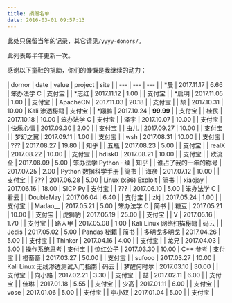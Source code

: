 ```yaml
---
title: 捐赠名单
date: 2016-03-01 09:57:13
---
```


此处只保留当年的记录，其它请见`/yyyy-donors/`。

此列表每半年更新一次。

感谢以下童鞋的捐助，你们的慷慨是我继续的动力：

| dornor | date | value | project | site |
| --- | --- | --- |
| \*晨 | 2017.11.17 | 6.66 | 笨办法学 C | 支付宝 |
| \*志红 | 2017.11.12 | 1.00 | | 支付宝 |
| \*启明 | 2017.11.05 | 1.00 | | 支付宝 |
| ApacheCN | 2017.11.03 | 20.18 | | 支付宝 |
| 颉 | 2017.10.31 | 10.00 | Kali 渗透秘籍 | 支付宝 |
| \*翔鹏 | 2017.10.24 | **99.99** | | 支付宝 |
| 桂民 | 2017.10.18 | 10.00 | 笨办法学 C | 支付宝 |
| 泽宇 | 2017.10.07 | 10.00 | | 支付宝 |
| 快乐心情 | 2017.09.30 | 2.00 | | 支付宝 |
| 虫儿 | 2017.09.27 | 10.00 | | 支付宝 |
| 梦幻之翼 | 2017.09.11 | 1.00 | | 支付宝 |
| wsh | 2017.08.31 | 10.00 | | 支付宝 |
| ??? | 2017.08.27 | 19.80 | | 知乎 |
| 五瓶 | 2017.08.23 | 5.00 | | 支付宝 |
| realX | 2017.08.22 | 10.00 | | 支付宝 |
| hdisk0 | 2017.08.21 | 10.00 | | 支付宝 |
| 欧流全 | 2017.08.09 | 5.00 | 笨办法学 Python · 续 | 知乎 |
| 谁占了我的一年的称号 | 2017.07.25 | 2.00 | Python 数据科学手册 | 简书 |
| 海彦 | 2017.07.12 | 10.00 | | 支付宝 |
| ??? | 2017.06.28 | 5.00 | Linux (x86) Exploit | 简书 |
| xiaojay | 2017.06.16 | 18.00 | SICP Py | 支付宝 |
| ??? | 2017.06.10 | 5.00 | 笨办法学 C | 看云 |
| DoubleMay | 2017.06.04 | 6.40 | | 支付宝 |
| zkj | 2017.05.24 | 1.00 | | 支付宝 |
| Madao\_\_ | 2017.05.21 | 5.00 | 笨办法学 C | 简书 |
| 糖豆 | 2017.05.21 | 10.00 | | 支付宝 |
| 虎狮豹 | 2017.05.19 | 25.00 | | 支付宝 |
| V | 2017.05.16 | 1.70 | | 支付宝 |
| 路人甲 | 2017.05.08 | 1.00 | Kali Linux 网络扫描秘籍 | 码云 |
| Jedis | 2017.05.02 | 5.00 | Pandas 秘籍 | 简书 |
| 多明戈多明戈 | 2017.04.26 | 5.00 | | 支付宝 |
| Thinker | 2017.04.16 | 4.00 |  | 支付宝 |
| 龙兄 | 2017.04.03 | 3.00 | 操作系统思考 | 支付宝 |
| 惊红公子 | 2017.03.30 | 10.00 | C++ 参考 | 支付宝 |
| 橙畜畜 | 2017.03.27 | 50.00 | | 支付宝 |
| sufooo | 2017.03.27 | 10.00 | Kali Linux 无线渗透测试入门指南 | 码云 |
| 梦醒何时尔 | 2017.03.10 | 30.00 | | 支付宝 |
| 向小路 | 2017.02.21 | 3.30 | | 支付宝 |
| 喆 | 2017.02.11 | 6.00 | | 支付宝 |
| 佳琳 | 2017.01.18 | 5.55 | | 支付宝 |
| 少高 | 2017.01.11 | 6.00 | | 支付宝 |
| vose | 2017.01.06 | 5.00 | | 支付宝 |
| 李小双 | 2017.01.04 | 5.00 | | 支付宝 |
